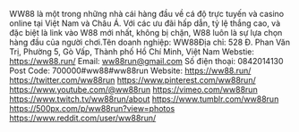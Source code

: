 WW88 là một trong những nhà cái hàng đầu về cá độ trực tuyến và casino online tại Việt Nam và Châu Á. Với các ưu đãi hấp dẫn, tỷ lệ thắng cao, và đặc biệt là link vào W88 mới nhất, không bị chặn, W88 luôn là sự lựa chọn hàng đầu của người chơi.Tên doanh nghiệp: WW88Địa chỉ: 528 Đ. Phan Văn Trị, Phường 5, Gò Vấp, Thành phố Hồ Chí Minh, Việt Nam
Webstie:
https://ww88.run/
Email: ww88run@gmail.com
Số điện thoại: 0842014130
Post Code: 700000#ww88#ww88run
Website:
https://ww88.run/
https://twitter.com/ww88run
https://www.pinterest.com/ww88run/
https://www.youtube.com/@ww88run
https://vimeo.com/ww88run
https://www.twitch.tv/ww88run/about
https://www.tumblr.com/ww88run
https://500px.com/p/ww88run?view=photos
https://www.reddit.com/user/ww88run/

